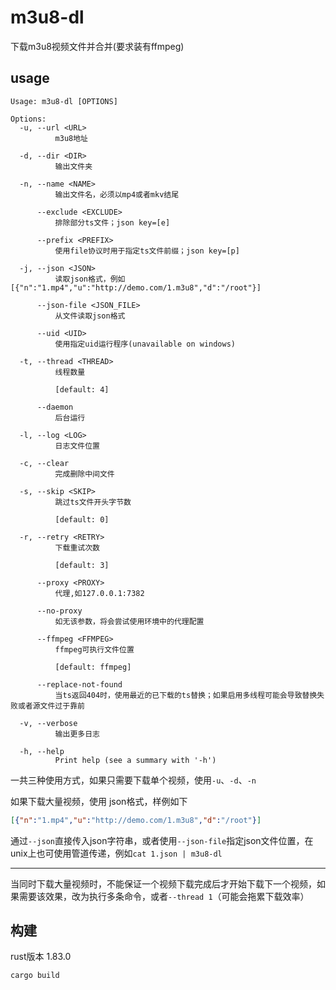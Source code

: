 # m3u8-dl

下载m3u8视频文件并合并(要求装有ffmpeg)


## usage

```
Usage: m3u8-dl [OPTIONS]

Options:
  -u, --url <URL>
          m3u8地址

  -d, --dir <DIR>
          输出文件夹

  -n, --name <NAME>
          输出文件名，必须以mp4或者mkv结尾

      --exclude <EXCLUDE>
          排除部分ts文件；json key=[e]

      --prefix <PREFIX>
          使用file协议时用于指定ts文件前缀；json key=[p]

  -j, --json <JSON>
          读取json格式，例如[{"n":"1.mp4","u":"http://demo.com/1.m3u8","d":"/root"}]

      --json-file <JSON_FILE>
          从文件读取json格式

      --uid <UID>
          使用指定uid运行程序(unavailable on windows)

  -t, --thread <THREAD>
          线程数量
          
          [default: 4]

      --daemon
          后台运行

  -l, --log <LOG>
          日志文件位置

  -c, --clear
          完成删除中间文件

  -s, --skip <SKIP>
          跳过ts文件开头字节数
          
          [default: 0]

  -r, --retry <RETRY>
          下载重试次数
          
          [default: 3]

      --proxy <PROXY>
          代理,如127.0.0.1:7382

      --no-proxy
          如无该参数，将会尝试使用环境中的代理配置

      --ffmpeg <FFMPEG>
          ffmpeg可执行文件位置
          
          [default: ffmpeg]

      --replace-not-found
          当ts返回404时，使用最近的已下载的ts替换；如果启用多线程可能会导致替换失败或者源文件过于靠前

  -v, --verbose
          输出更多日志

  -h, --help
          Print help (see a summary with '-h')
```

一共三种使用方式，如果只需要下载单个视频，使用`-u`、`-d`、`-n`

如果下载大量视频，使用 json格式，样例如下
```json
[{"n":"1.mp4","u":"http://demo.com/1.m3u8","d":"/root"}]
```

通过`--json`直接传入json字符串，或者使用`--json-file`指定json文件位置，在unix上也可使用管道传递，例如`cat 1.json | m3u8-dl`

---

当同时下载大量视频时，不能保证一个视频下载完成后才开始下载下一个视频，如果需要该效果，改为执行多条命令，或者`--thread 1`（可能会拖累下载效率）

## 构建

rust版本 1.83.0

```shell
cargo build
```